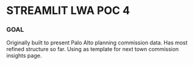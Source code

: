 # STREAMLIT LWA POC 4

### GOAL 

Originally built to present Palo Alto planning commission data. Has most refined structure so far. Using as template for next town commission insights page.


